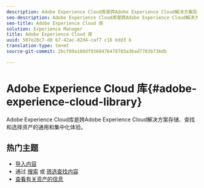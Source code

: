 ```yaml
---
description: Adobe Experience Cloud库是跨Adobe Experience Cloud解决方案存储、查找和选择资产的通用和集中化体验。
seo-description: Adobe Experience Cloud库是跨Adobe Experience Cloud解决方案存储、查找和选择资产的通用和集中化体验。
seo-title: Adobe Experience Cloud 库
solution: Experience Manager
title: Adobe Experience Cloud 库
uuid: 507e28c7-d8 b7-42ac-82d4-caf7 c16 bdd3 b
translation-type: tm+mt
source-git-commit: 2bcf89a108df9360476478703a36ad7783b736db

---
```



# Adobe Experience Cloud 库{#adobe-experience-cloud-library}

Adobe Experience Cloud库是跨Adobe Experience Cloud解决方案存储、查找和选择资产的通用和集中化体验。

## 热门主题

* [导入内容](/help/c-library-about/c-importing-and-uploading/c-importing-and-uploading.md)
* 通过 [搜索](/help/c-library-about/c-assets/c-search-for-assets.md) 或 [筛选查找内容](/help/c-library-about/c-assets/c-filter-assets.md)
* [查看有关资产的信息](/help/c-library-about/c-assets/c-view-detailed-information-for-an-asset.md)
